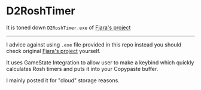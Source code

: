 # D2RoshTimer

It is toned down `D2RoshTimer.exe` of [Fjara's project](https://github.com/Fjara-h/D2RoshTimer)

---

I advice against using `.exe` file provided in this repo instead you should check original [Fjara's project](https://github.com/Fjara-h/D2RoshTimer) yourself.

It uses GameState Integration to allow user to make a keybind 
which quickly calculates Rosh timers and puts it into your Copypaste buffer.

I mainly posted it for "cloud" storage reasons.
